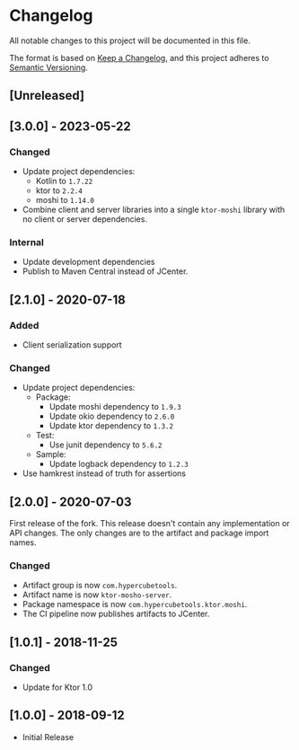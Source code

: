 # Changelog
All notable changes to this project will be documented in this file.

The format is based on [Keep a Changelog](https://keepachangelog.com/en/1.0.0/),
and this project adheres to [Semantic Versioning](https://semver.org/spec/v2.0.0.html).

## [Unreleased]

## [3.0.0] - 2023-05-22

### Changed

* Update project dependencies:
    * Kotlin to `1.7.22`
    * ktor to `2.2.4`
    * moshi to `1.14.0`
* Combine client and server libraries into a single `ktor-moshi` library with no client or server dependencies.

### Internal

- Update development dependencies
- Publish to Maven Central instead of JCenter.

## [2.1.0] - 2020-07-18

### Added

* Client serialization support

### Changed

* Update project dependencies:
    * Package:
        * Update moshi dependency to `1.9.3`
        * Update okio dependency to `2.6.0`
        * Update ktor dependency to `1.3.2`
    * Test:
        * Use junit dependency to `5.6.2`
    * Sample:
        * Update logback dependency to `1.2.3`
* Use hamkrest instead of truth for assertions

## [2.0.0] - 2020-07-03

First release of the fork. This release doesn't contain any implementation or API changes. The only changes are to the
artifact and package import names.

### Changed

* Artifact group is now `com.hypercubetools`.
* Artifact name is now `ktor-mosho-server`.
* Package namespace is now `com.hypercubetools.ktor.moshi`.
* The CI pipeline now publishes artifacts to JCenter.

## [1.0.1] - 2018-11-25

### Changed

* Update for Ktor 1.0

## [1.0.0] - 2018-09-12

* Initial Release
